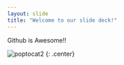 ```yaml
---
layout: slide
title: "Welcome to our slide deck!"
---
```


Github is Awesome!!

![poptocat2](https://octodex.github.com/images/poptocat_v2.png)
{: .center}
